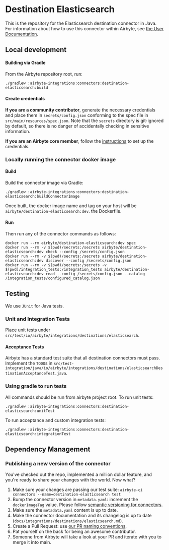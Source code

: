 # Destination Elasticsearch

This is the repository for the Elasticsearch destination connector in Java.
For information about how to use this connector within Airbyte, see [the User Documentation](https://docs.airbyte.io/integrations/destinations/elasticsearch).

## Local development

#### Building via Gradle

From the Airbyte repository root, run:

```
./gradlew :airbyte-integrations:connectors:destination-elasticsearch:build
```

#### Create credentials

**If you are a community contributor**, generate the necessary credentials and place them in `secrets/config.json` conforming to the spec file in `src/main/resources/spec.json`.
Note that the `secrets` directory is git-ignored by default, so there is no danger of accidentally checking in sensitive information.

**If you are an Airbyte core member**, follow the [instructions](https://docs.airbyte.io/connector-development#using-credentials-in-ci) to set up the credentials.

### Locally running the connector docker image

#### Build

Build the connector image via Gradle:

```
./gradlew :airbyte-integrations:connectors:destination-elasticsearch:buildConnectorImage
```

Once built, the docker image name and tag on your host will be `airbyte/destination-elasticsearch:dev`.
the Dockerfile.

#### Run

Then run any of the connector commands as follows:

```
docker run --rm airbyte/destination-elasticsearch:dev spec
docker run --rm -v $(pwd)/secrets:/secrets airbyte/destination-elasticsearch:dev check --config /secrets/config.json
docker run --rm -v $(pwd)/secrets:/secrets airbyte/destination-elasticsearch:dev discover --config /secrets/config.json
docker run --rm -v $(pwd)/secrets:/secrets -v $(pwd)/integration_tests:/integration_tests airbyte/destination-elasticsearch:dev read --config /secrets/config.json --catalog /integration_tests/configured_catalog.json
```

## Testing

We use `JUnit` for Java tests.

### Unit and Integration Tests

Place unit tests under `src/test/io/airbyte/integrations/destinations/elasticsearch`.

#### Acceptance Tests

Airbyte has a standard test suite that all destination connectors must pass. Implement the `TODO`s in
`src/test-integration/java/io/airbyte/integrations/destinations/elasticsearchDestinationAcceptanceTest.java`.

### Using gradle to run tests

All commands should be run from airbyte project root.
To run unit tests:

```
./gradlew :airbyte-integrations:connectors:destination-elasticsearch:unitTest
```

To run acceptance and custom integration tests:

```
./gradlew :airbyte-integrations:connectors:destination-elasticsearch:integrationTest
```

## Dependency Management

### Publishing a new version of the connector

You've checked out the repo, implemented a million dollar feature, and you're ready to share your changes with the world. Now what?

1. Make sure your changes are passing our test suite: `airbyte-ci connectors --name=destination-elasticsearch test`
2. Bump the connector version in `metadata.yaml`: increment the `dockerImageTag` value. Please follow [semantic versioning for connectors](https://docs.airbyte.com/contributing-to-airbyte/resources/pull-requests-handbook/#semantic-versioning-for-connectors).
3. Make sure the `metadata.yaml` content is up to date.
4. Make the connector documentation and its changelog is up to date (`docs/integrations/destinations/elasticsearch.md`).
5. Create a Pull Request: use [our PR naming conventions](https://docs.airbyte.com/contributing-to-airbyte/resources/pull-requests-handbook/#pull-request-title-convention).
6. Pat yourself on the back for being an awesome contributor.
7. Someone from Airbyte will take a look at your PR and iterate with you to merge it into main.
